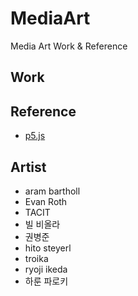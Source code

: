 # MediaArt 
Media Art Work & Reference 
## Work 

## Reference
- [p5.js](https://p5js.org/)

## Artist
- aram bartholl 
- Evan Roth 
- TACIT 
- 빌 비올라 
- 권병준 
- hito steyerl 
- troika 
- ryoji ikeda 
- 하룬 파로키
